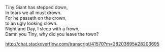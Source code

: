 Tiny Giant has stepped down,   
In tears we all must drown.   
For he passeth on the crown,   
to an ugly looking clown.   
Night and Day, I sleep with a frown,   
Damn you Tiny, why did you leave the town?     

http://chat.stackoverflow.com/transcript/41570?m=28203695#28203695
